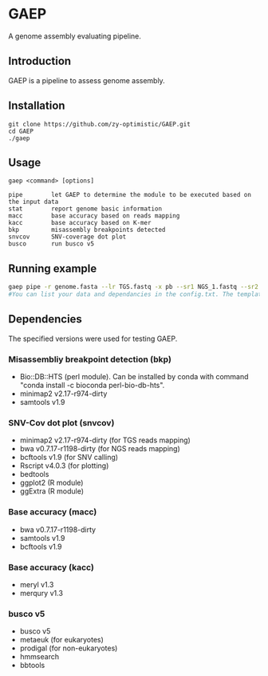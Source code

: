 # GAEP
A genome assembly evaluating pipeline.

## Introduction

GAEP is a pipeline to assess genome assembly. 

## Installation
```shell
git clone https://github.com/zy-optimistic/GAEP.git
cd GAEP  
./gaep  
```
## Usage
```
gaep <command> [options]

pipe        let GAEP to determine the module to be executed based on the input data   
stat        report genome basic information  
macc        base accuracy based on reads mapping  
kacc        base accuracy based on K-mer  
bkp         misassembly breakpoints detected  
snvcov      SNV-coverage dot plot  
busco       run busco v5  
```

## Running example
```bash
gaep pipe -r genome.fasta --lr TGS.fastq -x pb --sr1 NGS_1.fastq --sr2 NGS_2.fastq -t 3 -c config.txt
#You can list your data and dependancies in the config.txt. The template of config.txt is in GAEP/config/.
```

## Dependencies

The specified versions were used for testing GAEP.

### Misassembliy breakpoint detection (bkp)

* Bio::DB::HTS (perl module). Can be installed by conda with command "conda install -c bioconda perl-bio-db-hts".
* minimap2 v2.17-r974-dirty
* samtools v1.9 

### SNV-Cov dot plot (snvcov)

* minimap2 v2.17-r974-dirty (for TGS reads mapping)
* bwa v0.7.17-r1198-dirty (for NGS reads mapping)
* bcftools v1.9 (for SNV calling)
* Rscript v4.0.3 (for plotting)
* bedtools
* ggplot2 (R module)
* ggExtra (R module)

### Base accuracy (macc)

* bwa v0.7.17-r1198-dirty
* samtools v1.9
* bcftools v1.9

### Base accuracy (kacc)

* meryl v1.3
* merqury v1.3

### busco v5

* busco v5
* metaeuk (for eukaryotes)
* prodigal (for non-eukaryotes)
* hmmsearch
* bbtools
